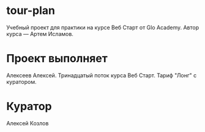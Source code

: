 # tour-plan
Учебный проект для практики на курсе Веб Старт от Glo Academy. Автор курса — Артем Исламов.
# Проект выполняет
Алексеев Алексей. Тринадцатый поток курса Веб Старт. Тариф "Лонг" с куратором. 
# Куратор
Алексей Козлов
